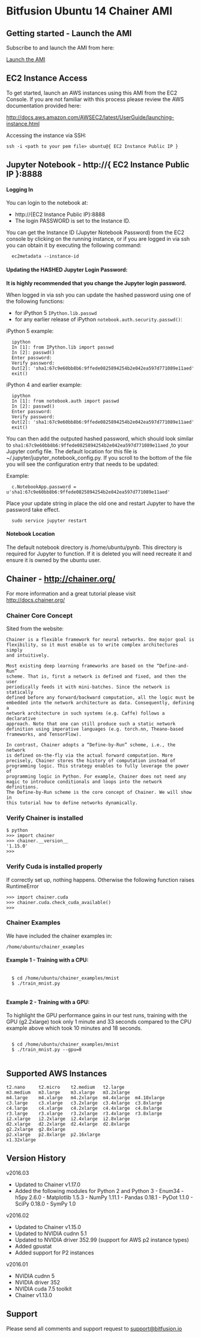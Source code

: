 Bitfusion Ubuntu 14 Chainer AMI
==============================================================================


Getting started - Launch the AMI
-------------------------------------------------------------------------------

Subscribe to and launch the AMI from here:

[Launch the AMI](https://aws.amazon.com/marketplace/pp/B01KKDQD84)


EC2 Instance Access
-------------------------------------------------------------------------------

To get started, launch an AWS instances using this AMI from the EC2
Console. If you are not familiar with this process please review the AWS
documentation provided here:

http://docs.aws.amazon.com/AWSEC2/latest/UserGuide/launching-instance.html

Accessing the instance via SSH:

```
ssh -i <path to your pem file> ubuntu@{ EC2 Instance Public IP }
```

Jupyter Notebook - http://{ EC2 Instance Public IP }:8888
-------------------------------------------------------------------------------

#### Logging In

You can login to the notebook at:

  * http://{EC2 Instance Public IP}:8888
  * The login PASSWORD is set to the Instance ID.

You can get the Instance ID (Jupyter Notebook Password) from the EC2 console by
clicking on the running instance, or if you are logged in via ssh you can obtain
it by executing the following command:

```
  ec2metadata --instance-id
```


#### Updating the HASHED Jupyter Login Password:

**It is highly recommended that you change the Jupyter login password.**

When logged in via ssh you can update the hashed password using one of the following functions:

 * for iPython 5 ```IPython.lib.passwd```
 * for any earlier release of iPython ```notebook.auth.security.passwd()```:

iPython 5 example:
```
  ipython
  In [1]: from IPython.lib import passwd
  In [2]: passwd()
  Enter password:
  Verify password:
  Out[2]: 'sha1:67c9e60bb8b6:9ffede0825894254b2e042ea597d771089e11aed'
  exit()
```

iPython 4 and earlier example:
```
  ipython
  In [1]: from notebook.auth import passwd
  In [2]: passwd()
  Enter password:
  Verify password:
  Out[2]: 'sha1:67c9e60bb8b6:9ffede0825894254b2e042ea597d771089e11aed'
  exit()
```

You can then add the outputed hashed password, which should look similar to ```sha1:67c9e60bb8b6:9ffede0825894254b2e042ea597d771089e11aed```
,to your Jupyter config file. The default location for this file is ~/.jupyter/jupyter_notebook_config.py. If you scroll
to the bottom of the file you will see the configuration entry that needs to be updated:

Example:

```
  c.NotebookApp.password = u'sha1:67c9e60bb8b6:9ffede0825894254b2e042ea597d771089e11aed'
```

Place your update string in place the old one and restart Jupyter to have the password take effect.

```
  sudo service jupyter restart
```


#### Notebook Location

The default notebook directory is /home/ubuntu/pynb.  This directory is
required for Jupyter to function.  If it is deleted you will need
recreate it and ensure it is owned by the ubuntu user.

Chainer - http://chainer.org/
------------------------------------------------------------------------

For more information and a great tutorial please visit http://docs.chainer.org/


### Chainer Core Concept

Sited from the website:

```
Chainer is a flexible framework for neural networks. One major goal is
flexibility, so it must enable us to write complex architectures simply
and intuitively.

Most existing deep learning frameworks are based on the “Define-and-Run”
scheme. That is, first a network is defined and fixed, and then the user
periodically feeds it with mini-batches. Since the network is statically
defined before any forward/backward computation, all the logic must be
embedded into the network architecture as data. Consequently, defining a
network architecture in such systems (e.g. Caffe) follows a declarative
approach. Note that one can still produce such a static network
definition using imperative languages (e.g. torch.nn, Theano-based
frameworks, and TensorFlow).

In contrast, Chainer adopts a “Define-by-Run” scheme, i.e., the network
is defined on-the-fly via the actual forward computation. More
precisely, Chainer stores the history of computation instead of
programming logic. This strategy enables to fully leverage the power of
programming logic in Python. For example, Chainer does not need any
magic to introduce conditionals and loops into the network definitions.
The Define-by-Run scheme is the core concept of Chainer. We will show in
this tutorial how to define networks dynamically.
```

### Verify Chainer is installed
```
$ python
>>> import chainer
>>> chainer.__version__
'1.15.0'
>>>
```
 
 
### Verify Cuda is installed properly 

If correctly set up, nothing happens. Otherwise the following function raises RuntimeError
```
>>> import chainer.cuda
>>> chainer.cuda.check_cuda_available() 
>>>
```

### Chainer Examples

We have included the chainer examples in:
``` 
/home/ubuntu/chainer_examples
```


#### Example 1 - Training with a CPU:

```
  
  $ cd /home/ubuntu/chainer_examples/mnist
  $ ./train_mnist.py
  
```


#### Example 2 - Training with a GPU:

To highlight the GPU performance gains in our test runs, training with the GPU (g2.2xlarge)
took only 1 minute and 33 seconds compared to the CPU example above which took
10 minutes and 18 seconds.


```
  
  $ cd /home/ubuntu/chainer_examples/mnist  
  $ ./train_mnist.py --gpu=0
  
```

Supported AWS Instances
-------------------------------------------------------------------------------
```
t2.nano     t2.micro    t2.medium   t2.large
m3.medium	m3.large	m3.xlarge	m3.2xlarge
m4.large	m4.xlarge	m4.2xlarge	m4.4xlarge	m4.10xlarge
c3.large	c3.xlarge	c3.2xlarge	c3.4xlarge	c3.8xlarge
c4.large	c4.xlarge	c4.2xlarge	c4.4xlarge	c4.8xlarge
r3.large	r3.xlarge	r3.2xlarge	r3.4xlarge	r3.8xlarge
i2.xlarge	i2.2xlarge	i2.4xlarge	i2.8xlarge
d2.xlarge	d2.2xlarge	d2.4xlarge	d2.8xlarge
g2.2xlarge	g2.8xlarge
p2.xlarge   p2.8xlarge  p2.16xlarge
x1.32xlarge
```

Version History
-------------------------------------------------------------------------------


v2016.03

 * Updated to Chainer v1.17.0
 * Added the following modules for Python 2 and Python 3 - Enum34 - h5py 2.6.0 - Matplotlib 1.5.3 - NumPy 1.11.1 - Pandas 0.18.1 - PyDot 1.1.0 - SciPy 0.18.0 - SymPy 1.0


v2016.02

 * Updated to Chainer v1.15.0
 * Updated to NVIDIA cudnn 5.1
 * Updated to NVIDIA driver 352.99 (support for AWS p2 instance types)
 * Added gpustat
 * Added support for P2 instances


v2016.01

 * NVIDIA cudnn 5
 * NVIDIA driver 352
 * NVIDIA cuda 7.5 toolkit
 * Chainer v1.13.0




Support
-------------------------------------------------------------------------------

Please send all comments and support request to support@bitfusion.io

